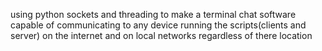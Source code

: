 using python sockets and threading to make a terminal chat software
capable of communicating to any device running the scripts(clients and server) on the internet
and on local networks regardless of there location
